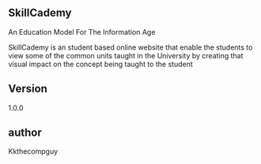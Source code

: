 ## SkillCademy
An Education Model For The Information Age

SkillCademy is an student based online website that enable the students to view some of the common units taught in the University by creating that visual impact on the concept being taught to the student

## Version
1.0.0

## author
Kkthecompguy
